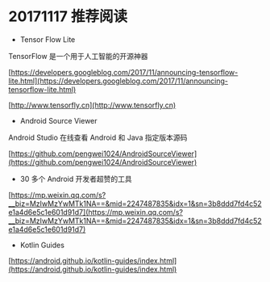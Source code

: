 # 20171117 推荐阅读

* Tensor Flow Lite

TensorFlow 是一个用于人工智能的开源神器

[https://developers.googleblog.com/2017/11/announcing-tensorflow-lite.html](https://developers.googleblog.com/2017/11/announcing-tensorflow-lite.html)

[http://www.tensorfly.cn](http://www.tensorfly.cn)

* Android Source Viewer

Android Studio 在线查看 Android 和 Java 指定版本源码

[https://github.com/pengwei1024/AndroidSourceViewer](https://github.com/pengwei1024/AndroidSourceViewer)

* 30 多个 Android 开发者超赞的工具

[https://mp.weixin.qq.com/s?__biz=MzIwMzYwMTk1NA==&mid=2247487835&idx=1&sn=3b8ddd7fd4c52e1a4d6e5c1e601d91d7](https://mp.weixin.qq.com/s?__biz=MzIwMzYwMTk1NA==&mid=2247487835&idx=1&sn=3b8ddd7fd4c52e1a4d6e5c1e601d91d7)

* Kotlin Guides

[https://android.github.io/kotlin-guides/index.html](https://android.github.io/kotlin-guides/index.html)